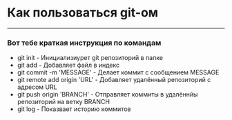 # Как пользоваться git-ом
---
### Вот тебе краткая инструкция по командам
* git init - Инициализиурет git репозиторий в папке
* git add <file> - Добавляет файл в индекс
* git commit -m 'MESSAGE' - Делает коммит с сообщением MESSAGE
* git remote add origin 'URL' - Добавляет удалённый репозиторий с адресом URL
* git push origin 'BRANCH' - Отправляет коммиты в удалённйы репозиторий на ветку BRANCH
* git log - Показвает историю коммитов
